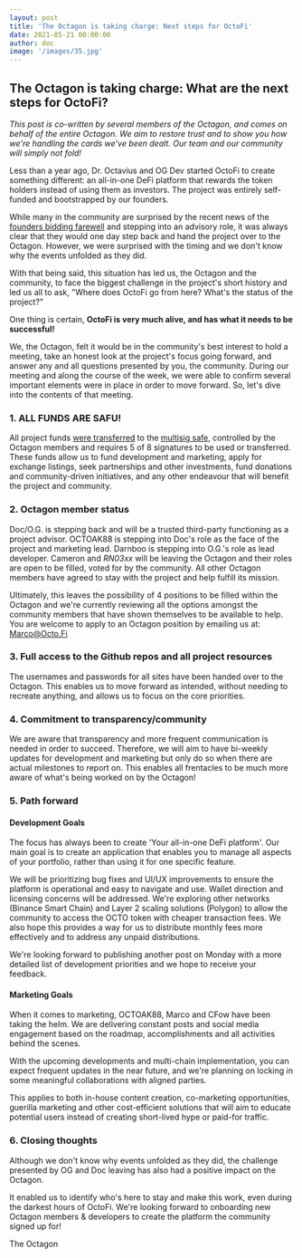```yaml
---
layout: post
title: 'The Octagon is taking charge: Next steps for OctoFi'
date: 2021-05-21 00:00:00 
author: doc
image: '/images/35.jpg'
---
```


## The Octagon is taking charge: What are the next steps for OctoFi?

*This post is co-written by several members of the Octagon, and comes on behalf of the entire Octagon. We aim to restore trust and to show you how we're handling the cards we've been dealt. Our team and our community will simply not fold!*

Less than a year ago, Dr. Octavius and OG Dev started OctoFi to create something different: an all-in-one DeFi platform that rewards the token holders instead of using them as investors. The project was entirely self-funded and bootstrapped by our founders.

While many in the community are surprised by the recent news of the [founders bidding farewell](https://octo.fi/blog/farewell) and stepping into an advisory role, it was always clear that they would one day step back and hand the project over to the Octagon. However, we were surprised with the timing and we don't know why the events unfolded as they did.

With that being said, this situation has led us, the Octagon and the community, to face the biggest challenge in the project's short history and led us all to ask, "Where does OctoFi go from here? What's the status of the project?"

One thing is certain, **OctoFi is very much alive, and has what it needs to be successful!**

We, the Octagon, felt it would be in the community's best interest to hold a meeting, take an honest look at the project's focus going forward, and answer any and all questions presented by you, the community. During our meeting and along the course of the week, we were able to confirm several important elements were in place in order to move forward. So, let's dive into the contents of that meeting.

### 1\. ALL FUNDS ARE SAFU!

All project funds [were transferred](https://etherscan.io/address/0xb63745a457c8555d4b5f0b800d605aae949981f2#tokentxns) to the [multisig safe](https://etherscan.io/address/0xcCF04146399214EB7813Ab45B50d004c5b254784), controlled by the Octagon members and requires 5 of 8 signatures to be used or transferred. These funds allow us to fund development and marketing, apply for exchange listings, seek partnerships and other investments, fund donations and community-driven initiatives, and any other endeavour that will benefit the project and community.

### 2\. Octagon member status

Doc/O.G. is stepping back and will be a trusted third-party functioning as a project advisor. OCTOAK88 is stepping into Doc's role as the face of the project and marketing lead. Darnboo is stepping into O.G.'s role as lead developer. Cameron and _RN03xx_ will be leaving the Octagon and their roles are open to be filled, voted for by the community. All other Octagon members have agreed to stay with the project and help fulfill its mission.

Ultimately, this leaves the possibility of 4 positions to be filled within the Octagon and we're currently reviewing all the options amongst the community members that have shown themselves to be available to help. You are welcome to apply to an Octagon position by emailing us at: Marco@Octo.Fi

### 3\. Full access to the Github repos and all project resources

The usernames and passwords for all sites have been handed over to the Octagon. This enables us to move forward as intended, without needing to recreate anything, and allows us to focus on the core priorities.

### 4\. Commitment to transparency/community

We are aware that transparency and more frequent communication is needed in order to succeed. Therefore, we will aim to have bi-weekly updates for development and marketing but only do so when there are actual milestones to report on. This enables all frentacles to be much more aware of what's being worked on by the Octagon!

### 5\. Path forward

#### Development Goals

The focus has always been to create 'Your all-in-one DeFi platform'. Our main goal is to create an application that enables you to manage all aspects of your portfolio, rather than using it for one specific feature.

We will be prioritizing bug fixes and UI/UX improvements to ensure the platform is operational and easy to navigate and use. Wallet direction and licensing concerns will be addressed. We're exploring other networks (Binance Smart Chain) and Layer 2 scaling solutions (Polygon) to allow the community to access the OCTO token with cheaper transaction fees. We also hope this provides a way for us to distribute monthly fees more effectively and to address any unpaid distributions.

We're looking forward to publishing another post on Monday with a more detailed list of development priorities and we hope to receive your feedback.

#### Marketing Goals

When it comes to marketing, OCTOAK88, Marco and CFow have been taking the helm. We are delivering constant posts and social media engagement based on the roadmap, accomplishments and all activities behind the scenes.

With the upcoming developments and multi-chain implementation, you can expect frequent updates in the near future, and we're planning on locking in some meaningful collaborations with aligned parties.

This applies to both in-house content creation, co-marketing opportunities, guerilla marketing and other cost-efficient solutions that will aim to educate potential users instead of creating short-lived hype or paid-for traffic.

### 6\. Closing thoughts

Although we don't know why events unfolded as they did, the challenge presented by OG and Doc leaving has also had a positive impact on the Octagon.

It enabled us to identify who's here to stay and make this work, even during the darkest hours of OctoFi. We're looking forward to onboarding new Octagon members & developers to create the platform the community signed up for!

The Octagon
